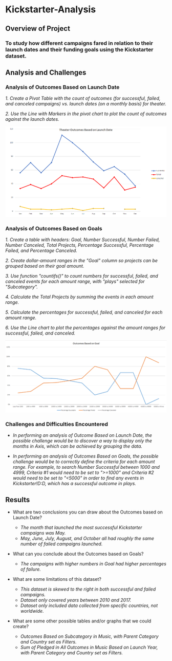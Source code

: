 # Kickstarter-Analysis

## **Overview of Project**

### To study how different campaigns fared in relation to their launch dates and their funding goals using the Kickstarter dataset.

## **Analysis and Challenges**

### Analysis of Outcomes Based on Launch Date

  _1. Create a Pivot Table with the count of outcomes (for successful, failed, and canceled campaigns) vs. launch dates (on a monthly basis) for theater._ 
  
  _2. Use the Line with Markers in the pivot chart to plot the count of outcomes against the launch dates._
  
  <img src="resources/Theater_Outcomes_vs_Lauch.png" width = "600" >

### Analysis of Outcomes Based on Goals

  _1. Create a table with headers: Goal, Number Successful, Number Failed, Number Canceled, Total Projects, Percentage Successful, Percentage Failed, and Percentage Canceled._ 
  
  _2. Create dollar-amount ranges in the "Goal" column so projects can be grouped based on their goal amount._ 
 
  _3. Use function "countifs()" to count numbers for successful, failed, and canceled events for each amount range, with "plays" selected for "Subcategory"._ 
  
  _4. Calculate the Total Projects by summing the events in each amount range._ 
  
  _5. Calculate the percentages for successful, failed, and canceled for each amount range._ 
  
  _6. Use the Line chart to plot the percentages against the amount ranges for successful, failed, and canceled._
  
  <img src="resources/Outcomes_vs_Goals.png" width = "600" >

### Challenges and Difficulties Encountered

- _In performing an analysis of Outcome Based on Launch Date, the possible challenge would be to discover a way to display only the months in Axis, which can be achieved by grouping the data._

- _In performing an analysis of Outcomes Based on Goals, the possible challenge would be to correctly define the criteria for each amount range. For example, to search Number Successful between 1000 and 4999, Criteria #1 would need to be set to ">=1000" and Criteria #2 would need to be set to "<5000" in order to find any events in Kickstarter!$D:$D, which has a successful outcome in plays._ 

## Results

- What are two conclusions you can draw about the Outcomes based on Launch Date?

  - _The month that launched the most successful Kickstarter campaigns was May._
  - _May, June, July, August, and October all had roughly the same number of failed campaigns launched._

- What can you conclude about the Outcomes based on Goals?

  - _The campaigns with higher numbers in Goal had higher percentages of failure._

- What are some limitations of this dataset?

  - _This dataset is skewed to the right in both successful and failed campaigns._
  - _Dataset only covered years between 2010 and 2017._
  - _Dataset only included data collected from specific countries, not worldwide._ 

- What are some other possible tables and/or graphs that we could create?

  - _Outcomes Based on Subcategory in Music, with Parent Category and Country set as Filters._
  - _Sum of Pledged in All Outcomes in Music Based on Launch Year, with Parent Category and Country set as Filters._
